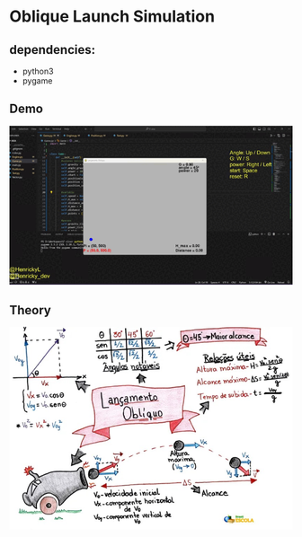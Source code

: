 # Oblique Launch Simulation


## dependencies:

* python3
* pygame


## Demo

![](img/demo.gif)


## Theory

![](img/ref.jpg)